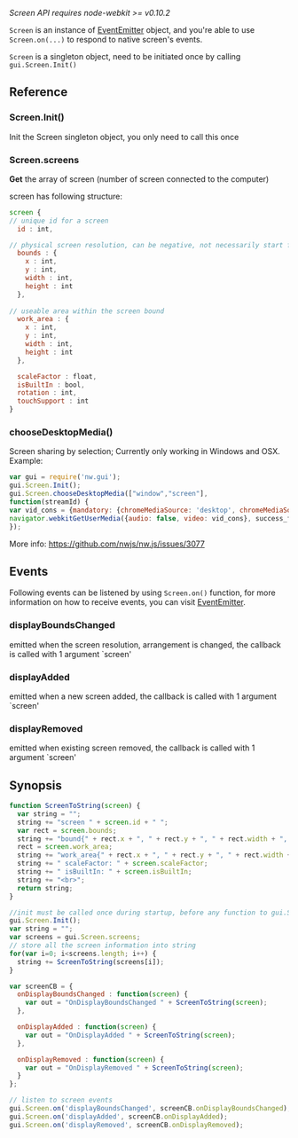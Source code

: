 _Screen API requires node-webkit >= v0.10.2_

`Screen` is an instance of [EventEmitter](http://nodejs.org/api/events.html#events_class_events_eventemitter) object, and you're able to use `Screen.on(...)` to respond to native screen's events.

`Screen` is a singleton object, need to be initiated once by calling `gui.Screen.Init()`

## Reference

### Screen.Init()
Init the Screen singleton object, you only need to call this once

### Screen.screens
**Get** the array of screen (number of screen connected to the computer)

screen has following structure:
```javascript
screen {
// unique id for a screen
  id : int,

// physical screen resolution, can be negative, not necessarily start from 0,depending on screen arrangement
  bounds : {
    x : int,
    y : int,
    width : int,
    height : int
  },
 
// useable area within the screen bound
  work_area : {
    x : int,
    y : int,
    width : int,
    height : int
  },

  scaleFactor : float,
  isBuiltIn : bool,
  rotation : int,
  touchSupport : int
}
```
### chooseDesktopMedia()
Screen sharing by selection; Currently only working in Windows and OSX. Example:  
```js
var gui = require('nw.gui');
gui.Screen.Init();
gui.Screen.chooseDesktopMedia(["window","screen"], 
function(streamId) {
var vid_cons = {mandatory: {chromeMediaSource: 'desktop', chromeMediaSourceId: streamId, maxWidth: 1920, maxHeight: 1080}, optional:[]};
navigator.webkitGetUserMedia({audio: false, video: vid_cons}, success_func, fallback_func);
});
```
More info: https://github.com/nwjs/nw.js/issues/3077
## Events

Following events can be listened by using `Screen.on()` function, for more information on how to receive events, you can visit [EventEmitter](http://nodejs.org/api/events.html#events_class_events_eventemitter).

### displayBoundsChanged

emitted when the screen resolution, arrangement is changed, the callback is called with 1 argument `screen'

### displayAdded

emitted when a new screen added, the callback is called with 1 argument `screen'

### displayRemoved

emitted when existing screen removed, the callback is called with 1 argument `screen'

## Synopsis
```javascript
function ScreenToString(screen) {
  var string = "";
  string += "screen " + screen.id + " ";
  var rect = screen.bounds;
  string += "bound{" + rect.x + ", " + rect.y + ", " + rect.width + ", " + rect.height + "} ";
  rect = screen.work_area;
  string += "work_area{" + rect.x + ", " + rect.y + ", " + rect.width + ", " + rect.height + "} ";
  string += " scaleFactor: " + screen.scaleFactor;
  string += " isBuiltIn: " + screen.isBuiltIn;
  string += "<br>";
  return string;
}

//init must be called once during startup, before any function to gui.Screen can be called
gui.Screen.Init();
var string = "";
var screens = gui.Screen.screens;
// store all the screen information into string
for(var i=0; i<screens.length; i++) {
  string += ScreenToString(screens[i]);
}

var screenCB = {
  onDisplayBoundsChanged : function(screen) {
    var out = "OnDisplayBoundsChanged " + ScreenToString(screen);
  },

  onDisplayAdded : function(screen) {
    var out = "OnDisplayAdded " + ScreenToString(screen);
  },

  onDisplayRemoved : function(screen) {
    var out = "OnDisplayRemoved " + ScreenToString(screen);
  }
};

// listen to screen events
gui.Screen.on('displayBoundsChanged', screenCB.onDisplayBoundsChanged);
gui.Screen.on('displayAdded', screenCB.onDisplayAdded);
gui.Screen.on('displayRemoved', screenCB.onDisplayRemoved);
```